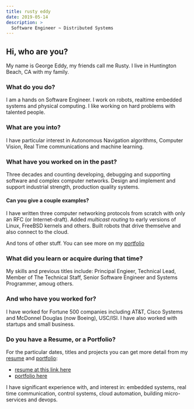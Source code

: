 ```yaml
---
title: rusty eddy
date: 2019-05-14
description: >
  Software Engineer ~ Distributed Systems
---
```


## Hi, who are you?

My name is George Eddy, my friends call me Rusty.  I live in
Huntington Beach, CA with my family.

### What do you do?

I am a hands on Software Engineer.  I work on robots, realtime
embedded systems and physical computing.  I like working on hard
problems with talented people.

### What are you into?
I have particular interest in Autonomous Navigation algorithms,
 Computer Vision, Real Time communications and machine learning.

### What have you worked on in the past?
Three decades and counting developing, debugging and supporting
software and complex computer networks.  Design and implement and
support industrial strength, production quality systems. 

#### Can you give a couple examples?

I have written three computer networking protocols from scratch with
only an RFC (or Internet-draft).  Added _multicast routing_ to early
versions of Linux, FreeBSD kernels and others.  Built robots that
drive themselve and also connect to the cloud.

And tons of other stuff.  You can see more on my [portfolio](/portfolio)

### What did you learn or acquire during that time?

My skills and previous titles include: Principal Engieer,
Technical Lead, Member of The Technical Staff, Senior Software
Engineer and Systems Programmer, amoug others.

### And who have you worked for?
I have worked for Fortune 500 companies including AT&T, Cisco Systems
and McDonnel Douglas (now Boeing), USC/ISI.  I have also worked with
startups and small business.

### Do you have a Resume, or a Portfolio?

For the particular dates, titles and projects you can get more detail
from my [resume](http://resume.rustyeddy.com) and 
[portfolio](http://portfolio.rustyeddy.com):

- [resume at this link here](http://rustyeddy.com/resume)
- [portfolio here](http://rustyeddy.com/portfolio
)

I have significant experience with, and interest in: embedded systems,
real time communication, control systems, cloud automation,
building micro-services and devops.


